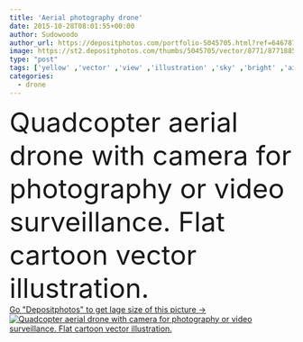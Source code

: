 ```yaml
---
title: 'Aerial photography drone'
date: 2015-10-28T08:01:55+00:00
author: Sudowoodo
author_url: https://depositphotos.com/portfolio-5045705.html?ref=64678756
image: https://st2.depositphotos.com/thumbs/5045705/vector/8771/87718858/api_thumb_450.jpg?forcejpeg=true
type: "post"
tags: ['yellow' ,'vector' ,'view' ,'illustration' ,'sky' ,'bright' ,'air' ,'vehicle' ,'technology' ,'photo' ,'cartoon' ,'symbol' ,'icon' ,'wireless' ,'press' ,'flat' ,'radio' ,'camera' ,'remote' ,'recording' ,'delivery' ,'security' ,'fly' ,'clipart' ,'media' ,'innovation' ,'control' ,'propeller' ,'video' ,'aircraft' ,'helicopter' ,'mechanical' ,'spying' ,'spy' ,'signal' ,'surveillance' ,'sensor' ,'aviation' ,'aerial' ,'enforcement' ,'copter' ,'robotics' ,'hover' ,'videography' ,'drone' ,'unmanned' ,'multicopter' ,'quadrocopter' ,'quadcopter' ,'aerial photography drone' ]
categories: 
  - drone
---
```

<div aling="center">
            <font size="60"> Quadcopter aerial drone with camera for photography or video surveillance. Flat cartoon vector illustration.</font>   
</div>
<div>
    <a href='https://depositphotos.com/87718858/stock-illustration-aerial-photography-drone.html?ref=64678756' target=_blank > Go "Depositphotos" to get lage size of this picture ->
        <img href='https://depositphotos.com/87718858/stock-illustration-aerial-photography-drone.html?ref=64678756' src='https://st2.depositphotos.com/5045705/8771/v/950/depositphotos_87718858-stock-illustration-aerial-photography-drone.jpg?forcejpeg=true' alt='Quadcopter aerial drone with camera for photography or video surveillance. Flat cartoon vector illustration.' >
    </a>
</div>
